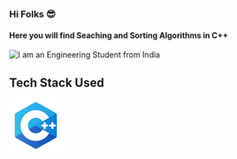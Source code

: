 ### Hi Folks 😎
#### Here you will find Seaching and Sorting Algorithms in C++

![I am an Engineering Student from India](https://files.realpython.com/media/Sorting-Algorithms-in-Python-Merge-Sort-vs-Bubble-Sort_Watermarked.1d6c89c80883.jpg)


## Tech Stack Used
![c++](icons8-c++.svg)

